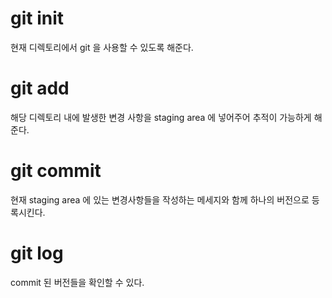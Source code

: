 # git init
현재 디렉토리에서 git 을 사용할 수 있도록 해준다.

# git add
해당 디렉토리 내에 발생한 변경 사항을 staging area 에 넣어주어 추적이 가능하게 해준다.

# git commit 
현재 staging area 에 있는 변경사항들을 작성하는 메세지와 함께 하나의 버전으로 등록시킨다.

# git log 
commit 된 버전들을 확인할 수 있다. 
